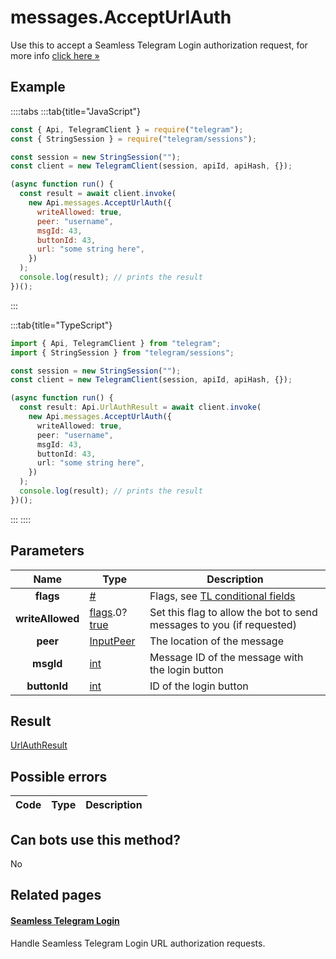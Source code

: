 # messages.AcceptUrlAuth

Use this to accept a Seamless Telegram Login authorization request, for more info [click here »](https://core.telegram.org/api/url-authorization)

## Example

::::tabs
:::tab{title="JavaScript"}

```js
const { Api, TelegramClient } = require("telegram");
const { StringSession } = require("telegram/sessions");

const session = new StringSession("");
const client = new TelegramClient(session, apiId, apiHash, {});

(async function run() {
  const result = await client.invoke(
    new Api.messages.AcceptUrlAuth({
      writeAllowed: true,
      peer: "username",
      msgId: 43,
      buttonId: 43,
      url: "some string here",
    })
  );
  console.log(result); // prints the result
})();
```

:::

:::tab{title="TypeScript"}

```ts
import { Api, TelegramClient } from "telegram";
import { StringSession } from "telegram/sessions";

const session = new StringSession("");
const client = new TelegramClient(session, apiId, apiHash, {});

(async function run() {
  const result: Api.UrlAuthResult = await client.invoke(
    new Api.messages.AcceptUrlAuth({
      writeAllowed: true,
      peer: "username",
      msgId: 43,
      buttonId: 43,
      url: "some string here",
    })
  );
  console.log(result); // prints the result
})();
```

:::
::::

## Parameters

|       Name       | Type                                                                                                                              | Description                                                                                             |
| :--------------: | --------------------------------------------------------------------------------------------------------------------------------- | ------------------------------------------------------------------------------------------------------- |
|    **flags**     | [#](https://core.telegram.org/type/%23)                                                                                           | Flags, see [TL conditional fields](https://core.telegram.org/mtproto/TL-combinators#conditional-fields) |
| **writeAllowed** | [flags](https://core.telegram.org/mtproto/TL-combinators#conditional-fields).0?[true](https://core.telegram.org/constructor/true) | Set this flag to allow the bot to send messages to you (if requested)                                   |
|     **peer**     | [InputPeer](https://core.telegram.org/type/InputPeer)                                                                             | The location of the message                                                                             |
|    **msgId**     | [int](https://core.telegram.org/type/int)                                                                                         | Message ID of the message with the login button                                                         |
|   **buttonId**   | [int](https://core.telegram.org/type/int)                                                                                         | ID of the login button                                                                                  |

## Result

[UrlAuthResult](https://core.telegram.org/type/UrlAuthResult)

## Possible errors

| Code | Type | Description |
| :--: | ---- | ----------- |

## Can bots use this method?

No

## Related pages

#### [Seamless Telegram Login](https://core.telegram.org/api/url-authorization)

Handle Seamless Telegram Login URL authorization requests.
